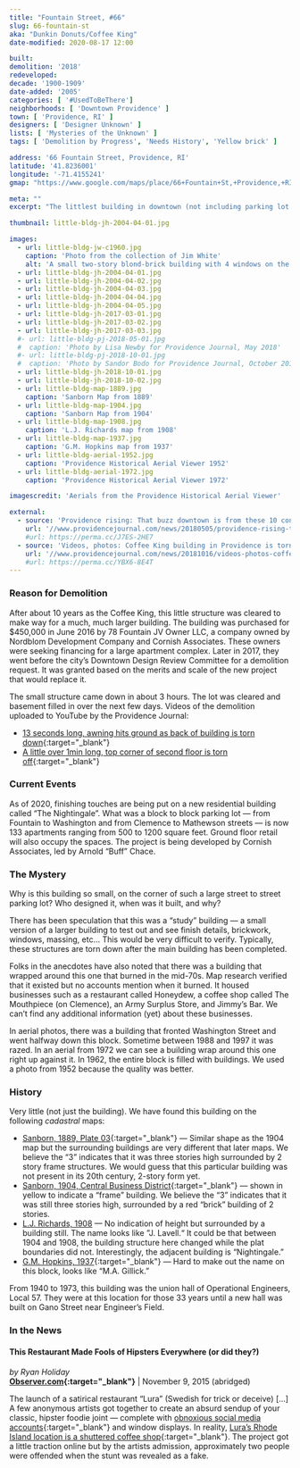```yaml
---
title: "Fountain Street, #66"
slug: 66-fountain-st
aka: "Dunkin Donuts/Coffee King"
date-modified: 2020-08-17 12:00

built:
demolition: '2018'
redeveloped: 
decade: '1900-1909'
date-added: '2005'
categories: [ '#UsedToBeThere']
neighborhoods: [ 'Downtown Providence' ]
town: [ 'Providence, RI' ]
designers: [ 'Designer Unknown' ]
lists: [ 'Mysteries of the Unknown' ]
tags: [ 'Demolition by Progress', 'Needs History', 'Yellow brick' ]

address: '66 Fountain Street, Providence, RI'
latitude: '41.8236001'
longitude: '-71.4155241'
gmap: "https://www.google.com/maps/place/66+Fountain+St,+Providence,+RI+02903/"

meta: ""
excerpt: "The littlest building in downtown (not including parking lot shelters) that was once home to small coffee shops."

thumbnail: little-bldg-jh-2004-04-01.jpg

images:
  - url: little-bldg-jw-c1960.jpg
    caption: 'Photo from the collection of Jim White'
    alt: 'A small two-story blond-brick building with 4 windows on the front face, an angled corner with door and window, and one more set of windows on the side. Two sides are without windows. The building is flat roofed and only about 10 feet deep.'
  - url: little-bldg-jh-2004-04-01.jpg
  - url: little-bldg-jh-2004-04-02.jpg
  - url: little-bldg-jh-2004-04-03.jpg
  - url: little-bldg-jh-2004-04-04.jpg
  - url: little-bldg-jh-2004-04-05.jpg
  - url: little-bldg-jh-2017-03-01.jpg
  - url: little-bldg-jh-2017-03-02.jpg
  - url: little-bldg-jh-2017-03-03.jpg
  #- url: little-bldg-pj-2018-05-01.jpg
  #  caption: 'Photo by Lisa Newby for Providence Journal, May 2018'
  #- url: little-bldg-pj-2018-10-01.jpg
  #  caption: 'Photo by Sandor Bodo for Providence Journal, October 2018'
  - url: little-bldg-jh-2018-10-01.jpg
  - url: little-bldg-jh-2018-10-02.jpg
  - url: little-bldg-map-1889.jpg
    caption: 'Sanborn Map from 1889'
  - url: little-bldg-map-1904.jpg
    caption: 'Sanborn Map from 1904'
  - url: little-bldg-map-1908.jpg
    caption: 'L.J. Richards map from 1908'
  - url: little-bldg-map-1937.jpg
    caption: 'G.M. Hopkins map from 1937'
  - url: little-bldg-aerial-1952.jpg
    caption: 'Providence Historical Aerial Viewer 1952'
  - url: little-bldg-aerial-1972.jpg
    caption: 'Providence Historical Aerial Viewer 1972'

imagescredit: 'Aerials from the Providence Historical Aerial Viewer'

external:
  - source: 'Providence rising: That buzz downtown is from these 10 construction projects, Providence Journal'
    url: '//www.providencejournal.com/news/20180505/providence-rising-that-buzz-downtown-is-from-these-10-construction-projects'
    #url: https://perma.cc/J7ES-2HE7
  - source: 'Videos, photos: Coffee King building in Providence is torn down, Providence Journal'
    url: '//www.providencejournal.com/news/20181016/videos-photos-coffee-king-building-in-providence-is-torn-down'
    #url: https://perma.cc/YBX6-8E4T
---
```


### Reason for Demolition

After about 10 years as the Coffee King, this little structure was cleared to make way for a much, much larger building. The building was purchased for $450,000 in June 2016 by 78 Fountain JV Owner LLC, a company owned by Nordblom Development Company and Cornish Associates. These owners were seeking financing for a large apartment complex. Later in 2017, they went before the city’s Downtown Design Review Committee for a demolition request. It was granted based on the merits and scale of the new project that would replace it. 

The small structure came down in about 3 hours. The lot was cleared and basement filled in over the next few days. Videos of the demolition uploaded to YouTube by the Providence Journal:

+ [13 seconds long, awning hits ground as back of building is torn down](//www.youtube.com/watch?v=4EZie-Ab3EE){:target="_blank"}
+ [A little over 1min long, top corner of second floor is torn off](//www.youtube.com/watch?v=7xtgyZWPkrU){:target="_blank"}


### Current Events

As of 2020, finishing touches are being put on a new residential building called “The Nightingale”. What was a block to block parking lot — from Fountain to Washington and from Clemence to Mathewson streets — is now 133 apartments ranging from 500 to 1200 square feet. Ground floor retail will also occupy the spaces. The project is being developed by Cornish Associates, led by Arnold “Buff” Chace. 


### The Mystery

Why is this building so small, on the corner of such a large street to street parking lot? Who designed it, when was it built, and why? 

There has been speculation that this was a “study” building — a small version of a larger building to test out and see finish details, brickwork, windows, massing, etc… This would be very difficult to verify. Typically, these structures are torn down after the main building has been completed. 

Folks in the anecdotes have also noted that there was a building that wrapped around this one that burned in the mid-70s. Map research verified that it existed but no accounts mention when it burned. It housed businesses such as a restaurant called Honeydew, a coffee shop called The Mouthpiece (on Clemence), an Army Surplus Store, and Jimmy’s Bar. We can’t find any additional information (yet) about these businesses. 

In aerial photos, there was a building that fronted Washington Street and went halfway down this block. Sometime between 1988 and 1997 it was razed. In an aerial from 1972 we can see a building wrap around this one right up against it. In 1962, the entire block is filled with buildings. We used a photo from 1952 because the quality was better. 


### History

Very little (not just the building). We have found this building on the following <dfn title="A map or survey that shows the extent, value, and ownership of land, especially for taxation">cadastral</dfn> maps: 
+ [Sanborn, 1889, Plate 03](//repository.library.brown.edu/studio/item/bdr:212142/){:target="_blank"} — Similar shape as the 1904 map but the surrounding buildings are very different that later maps. We believe the “3” indicates that it was three stories high surrounded by 2 story frame structures. We would guess that this particular building was not present in its 20th century, 2-story form yet. 
+ [Sanborn, 1904, Central Business District](//repository.library.brown.edu/studio/item/bdr:212271/){:target="_blank"} — shown in yellow to indicate a “frame” building. We believe the “3” indicates that it was still three stories high, surrounded by a red “brick” building of 2 stories. 
+ [L.J. Richards, 1908](//www.wardmaps.com/viewasset.php?aid=1612) — No indication of height but surrounded by a building still. The name looks like ”J. Lavell.“ It could be that between 1904 and 1908, the building structure here changed while the plat boundaries did not. Interestingly, the adjacent building is “Nightingale.”
+ [G.M. Hopkins, 1937](//www.historicmapworks.com/Map/US/895458/Plate+001/Providence+1937/Rhode+Island/){:target="_blank"} — Hard to make out the name on this block, looks like “M.A. Gillick.”

From 1940 to 1973, this building was the union hall of Operational Engineers, Local 57. They were at this location for those 33 years until a new hall was built on Gano Street near Engineer’s Field. 


### In the News

#### This Restaurant Made Fools of Hipsters Everywhere (or did they?)

_by Ryan Holiday_  
**[Observer.com](//observer.com/2015/11/this-restaurant-made-fools-of-hipsters-everywhere/){:target="_blank"}** | November 9, 2015 (abridged)

The launch of a satirical restaurant “Lura” (Swedish for trick or deceive) […] A few anonymous artists got together to create an absurd sendup of your classic, hipster foodie joint — complete with [obnoxious social media accounts](//www.instagram.com/luraprovidence/){:target="_blank"} and window displays. In reality, [Lura’s Rhode Island location is a shuttered coffee shop](//web.archive.org/web/20151101003436/http://luraprovidence.com){:target="_blank"}. The project got a little traction online but by the artists admission, approximately two people were offended when the stunt was revealed as a fake.
